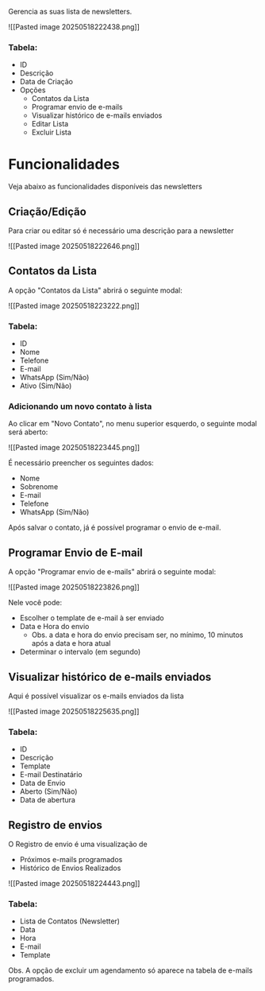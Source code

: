 Gerencia as suas lista de newsletters.

![[Pasted image 20250518222438.png]]
### Tabela:
- ID
- Descrição
- Data de Criação
- Opções
	- Contatos da Lista
	- Programar envio de e-mails
	- Visualizar histórico de e-mails enviados
	- Editar Lista
	- Excluir Lista
# Funcionalidades
Veja abaixo as funcionalidades disponíveis das newsletters

## Criação/Edição

Para criar ou editar só é necessário uma descrição para a newsletter

![[Pasted image 20250518222646.png]]

## Contatos da Lista
A opção "Contatos da Lista" abrirá o seguinte modal:

![[Pasted image 20250518223222.png]]
### Tabela:
- ID
- Nome
- Telefone
- E-mail
- WhatsApp (Sim/Não)
- Ativo (Sim/Não)

### Adicionando um novo contato à lista
Ao clicar em "Novo Contato", no menu superior esquerdo, o seguinte modal será aberto:

![[Pasted image 20250518223445.png]]

É necessário preencher os seguintes dados:
- Nome
- Sobrenome
- E-mail
- Telefone
- WhatsApp (Sim/Não)

Após salvar o contato, já é possível programar o envio de e-mail.

## Programar Envio de E-mail

A opção "Programar envio de e-mails" abrirá o seguinte modal:

![[Pasted image 20250518223826.png]]

Nele você pode:
- Escolher o template de e-mail à ser enviado
- Data e Hora do envio
	- Obs.  a data e hora do envio precisam ser, no mínimo, 10 minutos após a data e hora atual
- Determinar o intervalo (em segundo)

## Visualizar histórico de e-mails enviados

Aqui é possível visualizar os e-mails enviados da lista

![[Pasted image 20250518225635.png]]
### Tabela:
- ID
- Descrição
- Template
- E-mail Destinatário
- Data de Envio
- Aberto (Sim/Não)
- Data de abertura

## Registro de envios

O Registro de envio é uma visualização de
- Próximos e-mails programados
- Histórico de Envios Realizados

![[Pasted image 20250518224443.png]]

### Tabela:
- Lista de Contatos (Newsletter)
- Data
- Hora
- E-mail
- Template

Obs. A opção de excluir um agendamento só aparece na tabela de e-mails programados.
